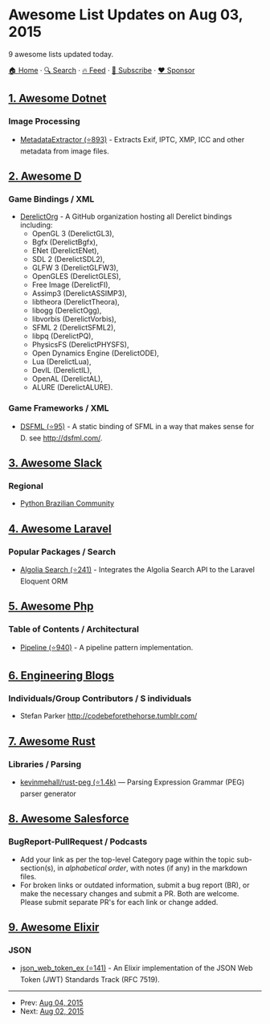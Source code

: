 # Awesome List Updates on Aug 03, 2015

9 awesome lists updated today.

[🏠 Home](/README.md) · [🔍 Search](https://www.trackawesomelist.com/search/) · [🔥 Feed](https://www.trackawesomelist.com/rss.xml) · [📮 Subscribe](https://trackawesomelist.us17.list-manage.com/subscribe?u=d2f0117aa829c83a63ec63c2f&id=36a103854c) · [❤️  Sponsor](https://github.com/sponsors/theowenyoung)



## [1. Awesome Dotnet](/content/quozd/awesome-dotnet/README.md)

### Image Processing

*   [MetadataExtractor (⭐893)](https://github.com/drewnoakes/metadata-extractor-dotnet) - Extracts Exif, IPTC, XMP, ICC and other metadata from image files.

## [2. Awesome D](/content/dlang-community/awesome-d/README.md)

### Game Bindings / XML

*   [DerelictOrg](https://github.com/DerelictOrg) - A GitHub organization hosting all Derelict bindings including:
    *   OpenGL 3 (DerelictGL3),
    *   Bgfx (DerelictBgfx),
    *   ENet (DerelictENet),
    *   SDL 2 (DerelictSDL2),
    *   GLFW 3 (DerelictGLFW3),
    *   OpenGLES (DerelictGLES),
    *   Free Image (DerelictFI),
    *   Assimp3 (DerelictASSIMP3),
    *   libtheora (DerelictTheora),
    *   libogg (DerelictOgg),
    *   libvorbis (DerelictVorbis),
    *   SFML 2 (DerelictSFML2),
    *   libpq (DerelictPQ),
    *   PhysicsFS (DerelictPHYSFS),
    *   Open Dynamics Engine (DerelictODE),
    *   Lua (DerelictLua),
    *   DevIL (DerelictIL),
    *   OpenAL (DerelictAL),
    *   ALURE (DerelictALURE).

### Game Frameworks / XML

*   [DSFML (⭐95)](https://github.com/Jebbs/DSFML) - A static binding of SFML in a way that makes sense for D. see <http://dsfml.com/>.

## [3. Awesome Slack](/content/filipelinhares/awesome-slack/README.md)

### Regional

*   [Python Brazilian Community](http://slack-pythonbrasil.herokuapp.com/)

## [4. Awesome Laravel](/content/chiraggude/awesome-laravel/README.md)

### Popular Packages / Search

*   [Algolia Search (⭐241)](https://github.com/algolia/algoliasearch-laravel) - Integrates the Algolia Search API to the Laravel Eloquent ORM

## [5. Awesome Php](/content/ziadoz/awesome-php/README.md)

### Table of Contents / Architectural

*   [Pipeline (⭐940)](https://github.com/thephpleague/pipeline) - A pipeline pattern implementation.

## [6. Engineering Blogs](/content/kilimchoi/engineering-blogs/README.md)

### Individuals/Group Contributors / S individuals

*   Stefan Parker <http://codebeforethehorse.tumblr.com/>

## [7. Awesome Rust](/content/rust-unofficial/awesome-rust/README.md)

### Libraries / Parsing

*   [kevinmehall/rust-peg (⭐1.4k)](https://github.com/kevinmehall/rust-peg) — Parsing Expression Grammar (PEG) parser generator

## [8. Awesome Salesforce](/content/mailtoharshit/awesome-salesforce/README.md)

### BugReport-PullRequest / Podcasts

*   Add your link as per the top-level Category page within the topic sub-section(s), in *alphabetical order*, with notes (if any) in the markdown files.
*   For broken links or outdated information, submit a bug report (BR), or make the necessary changes and submit a PR. Both are welcome. Please submit separate PR's for each link or change added.

## [9. Awesome Elixir](/content/h4cc/awesome-elixir/README.md)

### JSON

*   [json\_web\_token\_ex (⭐141)](https://github.com/garyf/json_web_token_ex) - An Elixir implementation of the JSON Web Token (JWT) Standards Track (RFC 7519).

---

- Prev: [Aug 04, 2015](/content/2015/08/04/README.md)
- Next: [Aug 02, 2015](/content/2015/08/02/README.md)